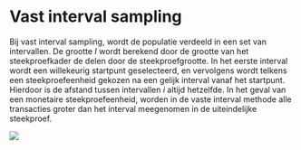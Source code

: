 Vast interval sampling
==========================

Bij vast interval sampling, wordt de populatie verdeeld in een set van intervallen. De grootte <i>I</i> wordt berekend door de grootte van het steekproefkader de delen door de steekproefgrootte. In het eerste interval wordt een willekeurig startpunt geselecteerd, en vervolgens wordt telkens een steekproefeenheid gekozen na een gelijk interval vanaf het startpunt. Hierdoor is de afstand tussen intervallen <i>i</i> altijd hetzelfde. In het geval van een monetaire steekproefeenheid, worden in de vaste interval methode alle transacties groter dan het interval meegenomen in de uiteindelijke steekproef.

<img src="analyses/img/fixedIntervalSampling.png" />